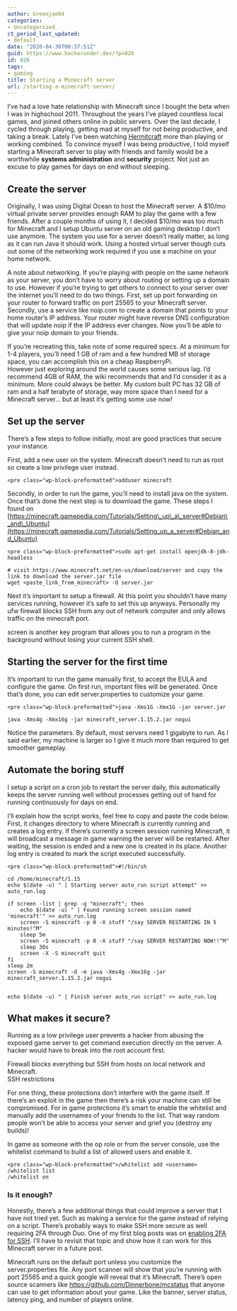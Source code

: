 ```yaml
---
author: Greenjam94
categories:
- Uncategorized
ct_period_last_updated:
- default
date: "2020-04-30T00:37:51Z"
guid: https://www.hackerunder.dev/?p=826
id: 826
tags:
- gaming
title: Starting a Minecraft server
url: /starting-a-minecraft-server/
---
```


I’ve had a love hate relationship with Minecraft since I bought the beta when I was in highschool 2011. Throughout the years I’ve played countless local games, and joined others online in public servers. Over the last decade, I cycled through playing, getting mad at myself for not being productive, and taking a break. Lately I’ve been watching [Hermitcraft](https://hermitcraft.com/) more than playing or working combined. To convince myself I was being productive, I told myself starting a Minecraft server to play with friends and family would be a worthwhile **systems administration** and **security** project. Not just an excuse to play games for days on end without sleeping.

## Create the server

Originally, I was using Digital Ocean to host the Minecraft server. A $10/mo virtual private server provides enough RAM to play the game with a few friends. After a couple months of using it, I decided $10/mo was too much for Minecraft and I setup Ubuntu server on an old gaming desktop I don’t use anymore. The system you use for a server doesn’t really matter, as long as it can run Java it should work. Using a hosted virtual server though cuts out some of the networking work required if you use a machine on your home network.  
  
A note about networking. If you’re playing with people on the same network as your server, you don’t have to worry about routing or setting up a domain to use. However if you’re trying to get others to connect to your server over the internet you’ll need to do two things. First, set up port forwarding on your router to forward traffic on port 25565 to your Minecraft server. Secondly, use a service like noip.com to create a domain that points to your home router’s IP address. Your router might have reverse DNS configuration that will update noip if the IP address ever changes. Now you’ll be able to give your noip domain to your friends.  
  
If you’re recreating this, take note of some required specs. At a minimum for 1-4 players, you’ll need 1 GB of ram and a few hundred MB of storage space, you can accomplish this on a cheap RaspberryPi.  
However just exploring around the world causes some serious lag. I’d recommend 4GB of RAM, the wiki recommends that and I’d consider it as a minimum. More could always be better. My custom built PC has 32 GB of ram and a half terabyte of storage, way more space than I need for a Minecraft server… but at least it’s getting some use now!

## Set up the server

There’s a few steps to follow initially, most are good practices that secure your instance.

First, add a new user on the system. Minecraft doesn’t need to run as root so create a low privilege user instead.

```
<pre class="wp-block-preformatted">adduser minecraft
```

  
Secondly, in order to run the game, you’ll need to install java on the system. Once that’s done the next step is to download the game. These steps I found on [https://minecraft.gamepedia.com/Tutorials/Setting\_up\_a\_server#Debian\_and\_Ubuntu](https://minecraft.gamepedia.com/Tutorials/Setting_up_a_server#Debian_and_Ubuntu)

```
<pre class="wp-block-preformatted">sudo apt-get install openjdk-8-jdk-headless

# visit https://www.minecraft.net/en-us/download/server and copy the link to download the server.jar file
wget <paste_link_from_minecraft> -O server.jar
```

  
Next it’s important to setup a firewall. At this point you shouldn’t have many services running, however it’s safe to set this up anyways. Personally my ufw firewall blocks SSH from any out of network computer and only allows traffic on the minecraft port.  
  
screen is another key program that allows you to run a program in the background without losing your current SSH shell.

## Starting the server for the first time

It’s important to run the game manually first, to accept the EULA and configure the game. On first run, important files will be generated. Once that’s done, you can edit server.properties to customize your game.

```
<pre class="wp-block-preformatted">java -Xms1G -Xmx1G -jar server.jar

java -Xms4g -Xmx16g -jar minecraft_server.1.15.2.jar nogui
```

Notice the parameters. By default, most servers need 1 gigabyte to run. As I said earlier, my machine is larger so I give it much more than required to get smoother gameplay.

## Automate the boring stuff

I setup a script on a cron job to restart the server daily, this automatically keeps the server running well without processes getting out of hand for running continuously for days on end.  
  
I’ll explain how the script works, feel free to copy and paste the code below.  
First, it changes directory to where Minecraft is currently running and creates a log entry. If there’s currently a screen session running Minecraft, it will broadcast a message in game warning the server will be restarted. After waiting, the session is ended and a new one is created in its place. Another log entry is created to mark the script executed successfully.

```
<pre class="wp-block-preformatted">#!/bin/sh

cd /home/minecraft/1.15
echo $(date -u) " | Starting server auto_run script attempt" >> auto_run.log

if screen -list | grep -q "minecraft"; then
    echo $(date -u) " | Found running screen session named 'minecraft'" >> auto_run.log
    screen -S minecraft -p 0 -X stuff "/say SERVER RESTARTING IN 5 minutes!^M"
    sleep 5m
    screen -S minecraft -p 0 -X stuff "/say SERVER RESTARTING NOW!!^M"
    sleep 30s
    screen -X -S minecraft quit
fi
sleep 2m
screen -S minecraft -d -m java -Xms4g -Xmx16g -jar minecraft_server.1.15.2.jar nogui


echo $(date -u) " | Finish server auto_run script" >> auto_run.log
```

## What makes it secure?

Running as a low privilege user prevents a hacker from abusing the exposed game server to get command execution directly on the server. A hacker would have to break into the root account first.  
  
Firewall blocks everything but SSH from hosts on local network and Minecraft.  
SSH restrictions  
  
For one thing, these protections don’t interfere with the game itself. If there’s an exploit in the game then there’s a risk your machine can still be compromised. For in game protections it’s smart to enable the whitelist and manually add the usernames of your friends to the list. That way random people won’t be able to access your server and grief you (destroy any builds)!  
  
In game as someone with the op role or from the server console, use the whitelist command to build a list of allowed users and enable it.

```
<pre class="wp-block-preformatted">/whitelist add <username>
/whitelist list
/whitelist on
```

### Is it enough?

Honestly, there’s a few additional things that could improve a server that I have not tried yet. Such as making a service for the game instead of relying on a script. There’s probably ways to make SSH more secure as well requiring 2FA through Duo. One of my first blog posts was on [enabling 2FA for SSH](https://www.hackerunder.dev/duo-securitys-2fa/). I’ll have to revisit that topic and show how it can work for this Minecraft server in a future post.

Minecraft runs on the default port unless you customize the server.properties file. Any port scanner will show that you’re running with port 25565 and a quick google will reveal that it’s Minecraft. There’s open source scanners like <https://github.com/Dinnerbone/mcstatus> that anyone can use to get information about your game. Like the banner, server status, latency ping, and number of players online.